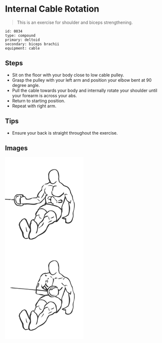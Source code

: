 # Internal Cable Rotation
> This is an exercise for shoulder and biceps strengthening.

``` 
id: 0034 
type: compound 
primary: deltoid 
secondary: biceps brachii 
equipment: cable 
``` 

## Steps

 - Sit on the floor with your body close to low cable pulley.
 - Grasp the pulley with your left arm and position your elbow bent at 90 degree angle.
 - Pull the cable towards your body and internally rotate your shoulder until your forearm is across your abs.
 - Return to starting position.
 - Repeat with right arm.

## Tips

 - Ensure your back is straight throughout the exercise.

## Images

<svg width="260" height="300" viewBox="0 0 195 225" xmlns="http://www.w3.org/2000/svg"><g fill="#FFF"><path d="M0 0h195v225H0V105.17c4.28.09 8.57.26 12.84.56.63-.64 1.27-1.27 1.9-1.91-4.91-.01-9.83-.14-14.74-.41V0m108.13 39.32c-2.12 3.97-.31 8.43-.63 12.65-.36 3.37 1.96 6.11 2.61 9.29-1.54 1.04-2.97 2.21-4.54 3.19-2.16 1.26-5.03.66-6.91 2.48-2.32 1.92-4.93 3.57-6.87 5.89-1.27 2.43-.89 5.36-1.8 7.92-3.08 3.34-6.72 6.28-8.87 10.37-1.56 2.57-1.78 5.64-2.45 8.5-2.21.28-4.43.51-6.65.5-6.36-.05-12.23 4.73-18.64 2.55-1.12-1.29-1.7-2.93-2.74-4.27-1.3-1.2-3.06-1.67-4.64-2.37-.44-1.21-.26-3.24-2-3.43-4.84-1.29-10.04-.71-14.95-.11-4.62 2.13-6.92 7.22-7.16 12.11-2.68.04-5.51-.75-8.04.48 2.44 1.55 5.4 1.13 8.15 1.26-.26 4.38 1.89 8.68 4.9 11.75 2.5 2.64 6.4 2.19 9.65 3.07 3.56.36 8.51.28 9.8-3.88 2.95.14 5.91 0 8.82-.5 7.93-.17 16.37 3.18 23.87-.76 3.07-1.85 6.91-1.35 9.98-3.11 2.81-2.54 4.8-5.89 7.77-8.29.45-1.26.9-2.52 1.33-3.78.74 3.68 1.63 7.34 1.79 11.11-1.1 1.68-1.9 3.53-2.36 5.5-.68.06-2.05.18-2.73.25-2.99 1.9-6.03 3.74-8.98 5.7-1.47 2.31-2.54 5.53-5.52 6.2.33.2 1 .59 1.33.78-2.71 3.18-5.56 6.4-6.82 10.48.38 1.63.73 3.26 1.09 4.9-1.89 2.47-2.24 5.62-3.46 8.41-5.45-1.8-9.76 3.49-9.84 8.5-2.28 2.76-2.3 6.37-2.17 9.77-1.4-3.83-2.39-7.85-4.38-11.44-1.75-2.95-1.95-7.03-5.4-8.71-2.64-2.1-5.55.2-8.01 1.42-2.88 1.59-3.57 5.33-6.46 6.93-1.14 3.14-3.69 7.08-.89 10.03.54 6.02 4.43 10.81 6.65 16.24.71 5.05 1.18 11.1 6.1 13.99 2.79 2.57 6.71.67 9.87.07-.76-.47-1.53-.94-2.3-1.38-1.99.67-4.08 1.01-6.11.29-1.4-2.11-3.25-4.16-3.36-6.82-.51-2.78.23-5.98-1.47-8.43-3.36-5.17-6.2-10.69-7.89-16.64.11-1.9.41-3.79.89-5.63 1.83-2.07 3.89-3.96 5.41-6.31 1.41-2.21 5.16-3.76 6.98-1.2 2.67 5.32 5.2 10.75 7.32 16.33 1.08 3.35 4.86 5.47 4.41 9.34-1.59 3.41-2.36 7.11-3.66 10.63-.69 4.03-1.62 9.74 2.71 12.1 5.07 1.85 10.14-.93 14.74-2.85 2.73-1.9 4.99-4.47 8.01-5.97 5-2.37 10.12-4.67 14.49-8.12 4.1-3.11 5.59-8.22 7.85-12.61 1.43-2.43 3.17-4.65 4.62-7.06 4.74-.46 9.21-2.61 12.4-6.16 1.98-.01 4.03.2 5.95-.42 2.31-1.75 3.89-4.23 5.63-6.49 1.77-2.23 3.79-4.35 4.89-7.01 1.22-3.83.91-8.06 2.81-11.7-.2-3.53.55-7.21-.75-10.61 1.21-2.81 1.73-5.89 3.21-8.59 2.68-4.34 3.95-9.39 4.8-14.38 1.78 4.08 4.06 8.01 7.95 10.44-.18.75-.33 1.51-.46 2.28 1.95 9.01 2.29 18.66-.53 27.53-2.33 2.25-5.17 3.87-7.8 5.71-3.1.46-6.05 1.36-8.43 3.49 2.54 2.36 5.83 2.96 9.15 3.33.04 2.8-.24 5.6-.01 8.4 4.72 2.94 11.47 2.31 15.2-1.95 3.15-2.92 3.12-7.47 4.61-11.22 1.7-4.68-.54-9.68.97-14.42 2-7.13 3.46-14.64 2.03-22.01-2.55-4.21-3.69-8.96-4.08-13.83-.13-4.18-3.44-7.18-4.34-11.11-1.2-5.01-3.3-9.99-7.04-13.62-2.78-2.39-6.36-3.16-9.72-4.27-3.27-3.52-7.16-6.37-11.4-8.63-.97-3.4-2.16-6.88-1.49-10.46.47-7.12-.54-15.75-7.07-20-7.17-2.38-16.2 1.12-18.92 8.39M53.01 183.14c.08 1.27 1.52 1.51 2.34 2.14-1.34-4.42-2.52-8.89-3.37-13.44-.59 3.78.16 7.63 1.03 11.3z"/><path d="M113.9 34.91c3.43-2.22 7.88-4.46 11.98-2.72 2.34 1.53 4.48 3.76 4.82 6.66.63 4.33 2.39 8.62 1.5 13.05-.67 3.51 1.17 6.8 1.78 10.19 3.59 1.89 6.84 4.37 9.48 7.47 2.67 3.2 7.29 3.06 10.58 5.3 2.55 2.16 4.67 4.82 6.29 7.74 1.11 2.5.77 5.47 2.27 7.82 2.46 3.83 4.11 8.19 4.5 12.74.18 2.56 1.83 4.61 2.77 6.91 1.81 5.5 1.25 11.38.85 17.05-.19 3.8-2.41 7.1-2.72 10.88-.74 3.51 1.28 7.11-.24 10.51-1.3 3.57-2.38 7.4-4.86 10.36-2.84 2.34-8.01 4.56-10.83 1.11-.72-2.89-.27-5.92-.49-8.87-2.55-.01-5.09.12-7.63.05 4.8-1.99 9.28-4.74 13.57-7.6 2.38-4.84 3.18-10.32 3.71-15.65.61-5.33-2.4-10.17-2.31-15.46 1.26.6 2.03 2.73 3.63 2.35.61-2.75.97-5.55 1.53-8.31-.41.21-1.23.61-1.64.82-.21 1.41-.42 2.83-.62 4.24-4.07-1.7-8.8-4.24-9.64-9.02-.49-3.12-3.47-5.55-2.99-8.81 1.16-2.4 3.6-1.04 5.35-.27.11-.21.33-.63.43-.84-1.33-.62-2.66-1.24-3.98-1.87-.83.39-2.49 1.15-3.33 1.54-.46-.55-1.39-1.63-1.86-2.18-.08-1.4-.01-2.8.19-4.21-1.26 2.01-2.49 4.12-4.5 5.47-2.58 1.76-4.59 4.43-7.65 5.4-5.17.65-10.8-.3-14.75-3.95-3.09-1.92-2.13-6.09-2.25-9.14.46-.24 1.36-.74 1.81-.98.37-2.75.82-5.48 1.55-8.16.55-.45 1.64-1.35 2.19-1.8 2.26-.42 4.53-.81 6.77-1.33-3.19-1.35-7.14-1.15-9.87 1.13-3.18-4.15-9.26-3.98-13.33-1.31 4.34-.64 9.01-1.17 12.79 1.6-.85 3.49-1.13 7.09-2.09 10.55-2.39 2.51-1.25 6.39-.69 9.42 4.08 4.51 10.38 5.27 16.03 6.3 5.48.78 8.75-4.13 12.55-7.06.37-.07 1.1-.21 1.47-.27 2.45.27 2.23 3.46 2.38 5.31-1.84 5.74-2.8 11.72-5.03 17.33-1.42 4.45-4.35 8.81-3.55 13.65-5.61-6.01-13.41-9.17-21.46-10.17.99-.63 1.99-1.25 3.01-1.85-2.31-1.22-4.81-2.34-6.24-4.63-1.54-1.6-1.84-3.64-.17-5.27-1.76-2.81-.22-5.69 1.78-7.86 3.47.25 4.91 3.74 7.01 5.96 1.42 1.86 3.39 3.31 4.5 5.38-.13 1.31-.35 2.62-.56 3.92.4-.03 1.2-.1 1.59-.13-.17-2.03-.12-4.16-.92-6.06-1.53-1.7-3.54-2.91-4.98-4.69-1.31-1.7-1.61-4.26-3.81-5.14-1.74-1.44-3.83-.44-5.63.24-1.82-.3-4.02-1.88-5.57-.19-1.47 1.89-2.59 4.03-4.22 5.79 1.14-.39 2.29-.79 3.42-1.22.62-1.46.31-3.98 2.44-4.12 1.72-.38 2.76 1.14 3.88 2.11-.3.66-.89 1.98-1.19 2.63-2.4.69-4.92 1.36-6.74 3.19 1.43-.26 2.85-.6 4.26-.95.69.83 1.39 1.67 2.08 2.51.3 1.33.62 2.66.97 3.99-2.6.36-5.21.09-7.8-.05 1.75 2.43 5.01 2.04 7.63 1.87 1.46.76 2.91 1.55 4.37 2.32.31.49.93 1.46 1.24 1.94-5.72-.48-11.02-2.92-16.74-3.34.54-.42 1.09-.84 1.63-1.26-2.65-3.04-1.57-7.28-3.05-10.81.6-1.96.69-4.12 1.73-5.91 1.12-.83 2.35-1.51 3.55-2.22-.14-.35-.41-1.05-.54-1.4-.96-.34-1.92-.67-2.87-1.01-1.82-2.51-2.97-5.38-3.91-8.3-.69-1.85 1.96-3.04 1.28-5.07.85-1.1 1.71-2.2 2.46-3.37-2.78 2.47-5.71 5.96-4.84 9.96.78 2.69-1.57 4.66-2.55 6.94-1.69 3.71-4.55 6.77-6.02 10.59 4.77-3.65 8.18-9.43 9.17-15.36 1.37 2.21 2.54 4.64 4.68 6.22-.74.45-1.49.9-2.24 1.34-.72 5.02-4.82 8.36-7.93 11.98-2.19 2.21-4.46 4.4-7.02 6.18-3.35 1.08-6.92 1.24-10.35 1.96-7.28 1.82-14.67-.88-22.02-.26-4.59.53-9.2.53-13.81.45 1.58 1.38 3.62 1.7 5.62 1.99-.97.88-1.93 1.75-2.89 2.63-4.79.06-9.73.02-13.82-2.84-1.24-1.99-2.92-3.72-3.88-5.88-.32-3.34-.22-6.72-.9-10.03 1.71-3 4-6.06 7.58-6.82 3.77-.48 7.57.08 11.35.34.07 1.04.22 3.12.3 4.15-.6.04-1.8.12-2.4.15l-.84-2.77c-4.14.26-9.39-1.61-12.3 2.39-1.21 4.11-2.52 8.96-.24 12.94 2.16 4.36 7.61 6.98 12.34 5.36.14-5.36-1-10.74-.16-16.08 1.73-.2 3.49-.45 4.8-1.74 1.94-.48 3.89-.23 5.74.47.68 1.81 1.28 3.66 2.11 5.41 5.47 1.2 11.44.71 15.97-2.85 3.8-.23 7.68.35 11.44-.4 1.29-1.39 2.05-3.15 2.99-4.77.46 1.75.87 3.52 1.28 5.29.68-.99 1.36-1.98 2.04-2.96-.97-1.27-2.1-2.43-3.73-2.76 2.02-5.31 4.97-10.68 10.06-13.59.02-2.15-.26-4.34.16-6.46 1.69-3.02 3.96-5.66 5.97-8.46 2.6-.26 5.26-.21 7.81-.85 1.74-1.07 3.23-2.65 5.31-3.09 2.62 1.13 4.91 3.95 8.06 3.04 3.9-1.15 8.25-3.55 8.86-8.01-2.66 2.44-5.21 5.64-8.97 6.27-2.45.54-4.05-1.52-5.67-2.94-.46-3.92-3.59-6.86-3.87-10.83-.44-5.6-.54-12.52 4.46-16.27m-35.78 68.38c3.38 1.36 5.74 4.08 8.03 6.81-.25-4.34-4.43-5.96-8.03-6.81m52.31 5.6c2.51-.25 4.91-1.02 7.3-1.79.92 1.08 1.86 2.16 2.79 3.24-3.28.63-6.58 1.07-9.92 1.2 2.72 3.64 7.61.73 11.33 1.38-.23-.75-.47-1.49-.71-2.24.95-.91 1.87-1.85 2.77-2.82l-2.83-.16.67-1.5c-1.01-.54-2.01-1.09-3-1.64-2.85 1.33-5.99 2.22-8.4 4.33z"/><path d="M27.85 100.03c2.36-2.38 5.91-3.24 9.03-4.24.43.69 1.3 2.08 1.73 2.78-3.77 4.48-3.12 11.31-1.19 16.46-2.27-.21-4.53-.52-6.78-.87-2.84-3.98-5.13-9.39-2.79-14.13zM101.34 117.17c10.26-.68 19.75 3.98 29.58 6.13 3.23 1.9 5.43 5.22 8.36 7.57.24 3.39.23 6.8-.18 10.18-1 3.3-2.91 6.24-4.54 9.26-2.89 1.5-4.57 4.34-6.37 6.92 1.86-4.38-.36-8.85-.55-13.32-.21-3.71-3.03-6.51-5.32-9.17-5.34-4.35-14.19-4.11-18.41 1.82-.2-1.63-.17-3.63-1.9-4.46-3.15-2.04-6.08-4.86-9.98-5.28-2.46-.67-4.93.14-7.35.55 2.41-3.16 6.35-4.08 9.5-6.21 1.73-1.27 3.88-1.63 5.92-2.05.31-.49.93-1.45 1.24-1.94z"/><path d="M85.03 128.98c4.69-1.18 10.54-.78 13.99 2.99 1.68 1.41 2.88 3.26 4.23 4.95-2.91 1.32-5.29 3.87-6 7.04-1.43 6.36-4.33 12.85-9.76 16.77-2.61 1.99-4.28 4.85-5.72 7.74-.98-2.09-1.6-4.36-2.91-6.27-1.62-1.79-3.67-3.12-5.52-4.66-.15-.56-.44-1.68-.59-2.24 3.72-2.19 1.97-7.74 5.88-9.54 1.51-.92 3.15-1.6 4.72-2.4.89 2.38 1.15 4.97 2.22 7.29 1.69 1.46 4.11 1.26 6.19 1.46-1.94-1.06-4.13-1.71-5.84-3.15-.6-1.38-.94-2.84-1.49-4.23.19-.74.58-2.21.78-2.95-2.6.65-5.08 1.65-7.44 2.9-.69-3.38 1.12-6.38 2.91-9.05 1.5-2.17 2.38-4.85 4.35-6.65z"/><path d="M104.51 138.27c2.87-1.67 4.8-5.27 8.49-5.12 4.85.25 9.61 3.32 11.49 7.87.83 4.15 1.98 8.23 2.99 12.35-.99 1.95-2.1 3.84-3.19 5.74-.31-.45-.94-1.35-1.26-1.81-1.95 1.63-3.89 3.28-5.99 4.72-2.58 1.73-5.82 2.03-8.48 3.58-2.18 2.41-4.08 5.2-5.22 8.27-1.47 5.04-5.4 8.89-9.4 12.07-5.39 3.64-11.51 6.2-16.38 10.58-3.57 3.66-9.01 3.69-13.48 5.67-4.4-1.98-3.76-7.18-3.15-11.14.53-2.26 2.3-3.94 3-6.13 1.89-7.03-2.97-15.29 1.7-21.6-.22-1.06-.44-2.11-.65-3.16.82-1.2 1.62-2.41 2.38-3.64.62-.24 1.85-.71 2.46-.94 2.05 4.03 6.83 5.75 8.35 10.13 2.68 4.36 1.53 9.58.96 14.35-.36 3.03-2.25 5.58-2.89 8.54 1.21.24 2.3-.45 2.71-1.6 2.25-4.87 2.13-10.38 3.61-15.47 1.03-2.21 2.13-4.4 3.24-6.58 2.03-2.76 5.46-3.99 7.76-6.47 1.81-2.43 2.76-5.35 3.87-8.13 2.85-2.34 6.4-3.22 9.99-3.66-2.55-3.4-7.11-.22-9.88 1.24 1.29-3.82 3.36-7.58 6.97-9.66m7.53 12.82c3.62.18 9.16-.36 9.35-5.06-2.52 2.72-6.29 3.23-9.35 5.06m-5.06-3.46c1.05 3.06 2.02 6.16 3.01 9.25.12-3.29.24-7.35-3.01-9.25m-.86 14.72c3.77-1.7 7.93-2.9 11.22-5.48-4.48-.2-8.12 2.61-11.22 5.48m-15.53 7.04c-1.04.82-2.04 1.68-3.03 2.57-1.45 1-2.88 2.04-4.32 3.06.19.16.58.47.77.62 2.18-1.86 4.61-3.38 7-4.95 3.46-1.91 5.14-6.19 4.79-10-1.76 2.88-3.44 5.82-5.21 8.7z"/></g><g fill="#333"><path d="M108.13 39.32c2.72-7.27 11.75-10.77 18.92-8.39 6.53 4.25 7.54 12.88 7.07 20-.67 3.58.52 7.06 1.49 10.46 4.24 2.26 8.13 5.11 11.4 8.63 3.36 1.11 6.94 1.88 9.72 4.27 3.74 3.63 5.84 8.61 7.04 13.62.9 3.93 4.21 6.93 4.34 11.11.39 4.87 1.53 9.62 4.08 13.83 1.43 7.37-.03 14.88-2.03 22.01-1.51 4.74.73 9.74-.97 14.42-1.49 3.75-1.46 8.3-4.61 11.22-3.73 4.26-10.48 4.89-15.2 1.95-.23-2.8.05-5.6.01-8.4-3.32-.37-6.61-.97-9.15-3.33 2.38-2.13 5.33-3.03 8.43-3.49 2.63-1.84 5.47-3.46 7.8-5.71 2.82-8.87 2.48-18.52.53-27.53.13-.77.28-1.53.46-2.28-3.89-2.43-6.17-6.36-7.95-10.44-.85 4.99-2.12 10.04-4.8 14.38-1.48 2.7-2 5.78-3.21 8.59 1.3 3.4.55 7.08.75 10.61-1.9 3.64-1.59 7.87-2.81 11.7-1.1 2.66-3.12 4.78-4.89 7.01-1.74 2.26-3.32 4.74-5.63 6.49-1.92.62-3.97.41-5.95.42-3.19 3.55-7.66 5.7-12.4 6.16-1.45 2.41-3.19 4.63-4.62 7.06-2.26 4.39-3.75 9.5-7.85 12.61-4.37 3.45-9.49 5.75-14.49 8.12-3.02 1.5-5.28 4.07-8.01 5.97-4.6 1.92-9.67 4.7-14.74 2.85-4.33-2.36-3.4-8.07-2.71-12.1 1.3-3.52 2.07-7.22 3.66-10.63.45-3.87-3.33-5.99-4.41-9.34-2.12-5.58-4.65-11.01-7.32-16.33-1.82-2.56-5.57-1.01-6.98 1.2-1.52 2.35-3.58 4.24-5.41 6.31-.48 1.84-.78 3.73-.89 5.63 1.69 5.95 4.53 11.47 7.89 16.64 1.7 2.45.96 5.65 1.47 8.43.11 2.66 1.96 4.71 3.36 6.82 2.03.72 4.12.38 6.11-.29.77.44 1.54.91 2.3 1.38-3.16.6-7.08 2.5-9.87-.07-4.92-2.89-5.39-8.94-6.1-13.99-2.22-5.43-6.11-10.22-6.65-16.24-2.8-2.95-.25-6.89.89-10.03 2.89-1.6 3.58-5.34 6.46-6.93 2.46-1.22 5.37-3.52 8.01-1.42 3.45 1.68 3.65 5.76 5.4 8.71 1.99 3.59 2.98 7.61 4.38 11.44-.13-3.4-.11-7.01 2.17-9.77.08-5.01 4.39-10.3 9.84-8.5 1.22-2.79 1.57-5.94 3.46-8.41-.36-1.64-.71-3.27-1.09-4.9 1.26-4.08 4.11-7.3 6.82-10.48-.33-.19-1-.58-1.33-.78 2.98-.67 4.05-3.89 5.52-6.2 2.95-1.96 5.99-3.8 8.98-5.7.68-.07 2.05-.19 2.73-.25.46-1.97 1.26-3.82 2.36-5.5-.16-3.77-1.05-7.43-1.79-11.11-.43 1.26-.88 2.52-1.33 3.78-2.97 2.4-4.96 5.75-7.77 8.29-3.07 1.76-6.91 1.26-9.98 3.11-7.5 3.94-15.94.59-23.87.76-2.91.5-5.87.64-8.82.5-1.29 4.16-6.24 4.24-9.8 3.88-3.25-.88-7.15-.43-9.65-3.07-3.01-3.07-5.16-7.37-4.9-11.75-2.75-.13-5.71.29-8.15-1.26 2.53-1.23 5.36-.44 8.04-.48.24-4.89 2.54-9.98 7.16-12.11 4.91-.6 10.11-1.18 14.95.11 1.74.19 1.56 2.22 2 3.43 1.58.7 3.34 1.17 4.64 2.37 1.04 1.34 1.62 2.98 2.74 4.27 6.41 2.18 12.28-2.6 18.64-2.55 2.22.01 4.44-.22 6.65-.5.67-2.86.89-5.93 2.45-8.5 2.15-4.09 5.79-7.03 8.87-10.37.91-2.56.53-5.49 1.8-7.92 1.94-2.32 4.55-3.97 6.87-5.89 1.88-1.82 4.75-1.22 6.91-2.48 1.57-.98 3-2.15 4.54-3.19-.65-3.18-2.97-5.92-2.61-9.29.32-4.22-1.49-8.68.63-12.65m5.77-4.41c-5 3.75-4.9 10.67-4.46 16.27.28 3.97 3.41 6.91 3.87 10.83 1.62 1.42 3.22 3.48 5.67 2.94 3.76-.63 6.31-3.83 8.97-6.27-.61 4.46-4.96 6.86-8.86 8.01-3.15.91-5.44-1.91-8.06-3.04-2.08.44-3.57 2.02-5.31 3.09-2.55.64-5.21.59-7.81.85-2.01 2.8-4.28 5.44-5.97 8.46-.42 2.12-.14 4.31-.16 6.46-5.09 2.91-8.04 8.28-10.06 13.59 1.63.33 2.76 1.49 3.73 2.76-.68.98-1.36 1.97-2.04 2.96-.41-1.77-.82-3.54-1.28-5.29-.94 1.62-1.7 3.38-2.99 4.77-3.76.75-7.64.17-11.44.4-4.53 3.56-10.5 4.05-15.97 2.85-.83-1.75-1.43-3.6-2.11-5.41-1.85-.7-3.8-.95-5.74-.47-1.31 1.29-3.07 1.54-4.8 1.74-.84 5.34.3 10.72.16 16.08-4.73 1.62-10.18-1-12.34-5.36-2.28-3.98-.97-8.83.24-12.94 2.91-4 8.16-2.13 12.3-2.39l.84 2.77c.6-.03 1.8-.11 2.4-.15-.08-1.03-.23-3.11-.3-4.15-3.78-.26-7.58-.82-11.35-.34-3.58.76-5.87 3.82-7.58 6.82.68 3.31.58 6.69.9 10.03.96 2.16 2.64 3.89 3.88 5.88 4.09 2.86 9.03 2.9 13.82 2.84.96-.88 1.92-1.75 2.89-2.63-2-.29-4.04-.61-5.62-1.99 4.61.08 9.22.08 13.81-.45 7.35-.62 14.74 2.08 22.02.26 3.43-.72 7-.88 10.35-1.96 2.56-1.78 4.83-3.97 7.02-6.18 3.11-3.62 7.21-6.96 7.93-11.98.75-.44 1.5-.89 2.24-1.34-2.14-1.58-3.31-4.01-4.68-6.22-.99 5.93-4.4 11.71-9.17 15.36 1.47-3.82 4.33-6.88 6.02-10.59.98-2.28 3.33-4.25 2.55-6.94-.87-4 2.06-7.49 4.84-9.96-.75 1.17-1.61 2.27-2.46 3.37.68 2.03-1.97 3.22-1.28 5.07.94 2.92 2.09 5.79 3.91 8.3.95.34 1.91.67 2.87 1.01.13.35.4 1.05.54 1.4-1.2.71-2.43 1.39-3.55 2.22-1.04 1.79-1.13 3.95-1.73 5.91 1.48 3.53.4 7.77 3.05 10.81-.54.42-1.09.84-1.63 1.26 5.72.42 11.02 2.86 16.74 3.34-.31-.48-.93-1.45-1.24-1.94-1.46-.77-2.91-1.56-4.37-2.32-2.62.17-5.88.56-7.63-1.87 2.59.14 5.2.41 7.8.05-.35-1.33-.67-2.66-.97-3.99-.69-.84-1.39-1.68-2.08-2.51-1.41.35-2.83.69-4.26.95 1.82-1.83 4.34-2.5 6.74-3.19.3-.65.89-1.97 1.19-2.63-1.12-.97-2.16-2.49-3.88-2.11-2.13.14-1.82 2.66-2.44 4.12-1.13.43-2.28.83-3.42 1.22 1.63-1.76 2.75-3.9 4.22-5.79 1.55-1.69 3.75-.11 5.57.19 1.8-.68 3.89-1.68 5.63-.24 2.2.88 2.5 3.44 3.81 5.14 1.44 1.78 3.45 2.99 4.98 4.69.8 1.9.75 4.03.92 6.06-.39.03-1.19.1-1.59.13.21-1.3.43-2.61.56-3.92-1.11-2.07-3.08-3.52-4.5-5.38-2.1-2.22-3.54-5.71-7.01-5.96-2 2.17-3.54 5.05-1.78 7.86-1.67 1.63-1.37 3.67.17 5.27 1.43 2.29 3.93 3.41 6.24 4.63-1.02.6-2.02 1.22-3.01 1.85 8.05 1 15.85 4.16 21.46 10.17-.8-4.84 2.13-9.2 3.55-13.65 2.23-5.61 3.19-11.59 5.03-17.33-.15-1.85.07-5.04-2.38-5.31-.37.06-1.1.2-1.47.27-3.8 2.93-7.07 7.84-12.55 7.06-5.65-1.03-11.95-1.79-16.03-6.3-.56-3.03-1.7-6.91.69-9.42.96-3.46 1.24-7.06 2.09-10.55-3.78-2.77-8.45-2.24-12.79-1.6 4.07-2.67 10.15-2.84 13.33 1.31 2.73-2.28 6.68-2.48 9.87-1.13-2.24.52-4.51.91-6.77 1.33-.55.45-1.64 1.35-2.19 1.8-.73 2.68-1.18 5.41-1.55 8.16-.45.24-1.35.74-1.81.98.12 3.05-.84 7.22 2.25 9.14 3.95 3.65 9.58 4.6 14.75 3.95 3.06-.97 5.07-3.64 7.65-5.4 2.01-1.35 3.24-3.46 4.5-5.47-.2 1.41-.27 2.81-.19 4.21.47.55 1.4 1.63 1.86 2.18.84-.39 2.5-1.15 3.33-1.54 1.32.63 2.65 1.25 3.98 1.87-.1.21-.32.63-.43.84-1.75-.77-4.19-2.13-5.35.27-.48 3.26 2.5 5.69 2.99 8.81.84 4.78 5.57 7.32 9.64 9.02.2-1.41.41-2.83.62-4.24.41-.21 1.23-.61 1.64-.82-.56 2.76-.92 5.56-1.53 8.31-1.6.38-2.37-1.75-3.63-2.35-.09 5.29 2.92 10.13 2.31 15.46-.53 5.33-1.33 10.81-3.71 15.65-4.29 2.86-8.77 5.61-13.57 7.6 2.54.07 5.08-.06 7.63-.05.22 2.95-.23 5.98.49 8.87 2.82 3.45 7.99 1.23 10.83-1.11 2.48-2.96 3.56-6.79 4.86-10.36 1.52-3.4-.5-7 .24-10.51.31-3.78 2.53-7.08 2.72-10.88.4-5.67.96-11.55-.85-17.05-.94-2.3-2.59-4.35-2.77-6.91-.39-4.55-2.04-8.91-4.5-12.74-1.5-2.35-1.16-5.32-2.27-7.82-1.62-2.92-3.74-5.58-6.29-7.74-3.29-2.24-7.91-2.1-10.58-5.3-2.64-3.1-5.89-5.58-9.48-7.47-.61-3.39-2.45-6.68-1.78-10.19.89-4.43-.87-8.72-1.5-13.05-.34-2.9-2.48-5.13-4.82-6.66-4.1-1.74-8.55.5-11.98 2.72m-86.05 65.12c-2.34 4.74-.05 10.15 2.79 14.13 2.25.35 4.51.66 6.78.87-1.93-5.15-2.58-11.98 1.19-16.46-.43-.7-1.3-2.09-1.73-2.78-3.12 1-6.67 1.86-9.03 4.24m73.49 17.14c-.31.49-.93 1.45-1.24 1.94-2.04.42-4.19.78-5.92 2.05-3.15 2.13-7.09 3.05-9.5 6.21 2.42-.41 4.89-1.22 7.35-.55 3.9.42 6.83 3.24 9.98 5.28 1.73.83 1.7 2.83 1.9 4.46 4.22-5.93 13.07-6.17 18.41-1.82 2.29 2.66 5.11 5.46 5.32 9.17.19 4.47 2.41 8.94.55 13.32 1.8-2.58 3.48-5.42 6.37-6.92 1.63-3.02 3.54-5.96 4.54-9.26.41-3.38.42-6.79.18-10.18-2.93-2.35-5.13-5.67-8.36-7.57-9.83-2.15-19.32-6.81-29.58-6.13m-16.31 11.81c-1.97 1.8-2.85 4.48-4.35 6.65-1.79 2.67-3.6 5.67-2.91 9.05 2.36-1.25 4.84-2.25 7.44-2.9-.2.74-.59 2.21-.78 2.95.55 1.39.89 2.85 1.49 4.23 1.71 1.44 3.9 2.09 5.84 3.15-2.08-.2-4.5 0-6.19-1.46-1.07-2.32-1.33-4.91-2.22-7.29-1.57.8-3.21 1.48-4.72 2.4-3.91 1.8-2.16 7.35-5.88 9.54.15.56.44 1.68.59 2.24 1.85 1.54 3.9 2.87 5.52 4.66 1.31 1.91 1.93 4.18 2.91 6.27 1.44-2.89 3.11-5.75 5.72-7.74 5.43-3.92 8.33-10.41 9.76-16.77.71-3.17 3.09-5.72 6-7.04-1.35-1.69-2.55-3.54-4.23-4.95-3.45-3.77-9.3-4.17-13.99-2.99m19.48 9.29c-3.61 2.08-5.68 5.84-6.97 9.66 2.77-1.46 7.33-4.64 9.88-1.24-3.59.44-7.14 1.32-9.99 3.66-1.11 2.78-2.06 5.7-3.87 8.13-2.3 2.48-5.73 3.71-7.76 6.47-1.11 2.18-2.21 4.37-3.24 6.58-1.48 5.09-1.36 10.6-3.61 15.47-.41 1.15-1.5 1.84-2.71 1.6.64-2.96 2.53-5.51 2.89-8.54.57-4.77 1.72-9.99-.96-14.35-1.52-4.38-6.3-6.1-8.35-10.13-.61.23-1.84.7-2.46.94-.76 1.23-1.56 2.44-2.38 3.64.21 1.05.43 2.1.65 3.16-4.67 6.31.19 14.57-1.7 21.6-.7 2.19-2.47 3.87-3 6.13-.61 3.96-1.25 9.16 3.15 11.14 4.47-1.98 9.91-2.01 13.48-5.67 4.87-4.38 10.99-6.94 16.38-10.58 4-3.18 7.93-7.03 9.4-12.07 1.14-3.07 3.04-5.86 5.22-8.27 2.66-1.55 5.9-1.85 8.48-3.58 2.1-1.44 4.04-3.09 5.99-4.72.32.46.95 1.36 1.26 1.81 1.09-1.9 2.2-3.79 3.19-5.74-1.01-4.12-2.16-8.2-2.99-12.35-1.88-4.55-6.64-7.62-11.49-7.87-3.69-.15-5.62 3.45-8.49 5.12zM0 103.41c4.91.27 9.83.4 14.74.41-.63.64-1.27 1.27-1.9 1.91-4.27-.3-8.56-.47-12.84-.56v-1.76z"/><path d="M78.12 103.29c3.6.85 7.78 2.47 8.03 6.81-2.29-2.73-4.65-5.45-8.03-6.81zM130.43 108.89c2.41-2.11 5.55-3 8.4-4.33.99.55 1.99 1.1 3 1.64l-.67 1.5 2.83.16c-.9.97-1.82 1.91-2.77 2.82.24.75.48 1.49.71 2.24-3.72-.65-8.61 2.26-11.33-1.38 3.34-.13 6.64-.57 9.92-1.2-.93-1.08-1.87-2.16-2.79-3.24-2.39.77-4.79 1.54-7.3 1.79zM112.04 151.09c3.06-1.83 6.83-2.34 9.35-5.06-.19 4.7-5.73 5.24-9.35 5.06zM106.98 147.63c3.25 1.9 3.13 5.96 3.01 9.25-.99-3.09-1.96-6.19-3.01-9.25zM106.12 162.35c3.1-2.87 6.74-5.68 11.22-5.48-3.29 2.58-7.45 3.78-11.22 5.48zM90.59 169.39c1.77-2.88 3.45-5.82 5.21-8.7.35 3.81-1.33 8.09-4.79 10-2.39 1.57-4.82 3.09-7 4.95-.19-.15-.58-.46-.77-.62 1.44-1.02 2.87-2.06 4.32-3.06.99-.89 1.99-1.75 3.03-2.57zM53.01 183.14c-.87-3.67-1.62-7.52-1.03-11.3.85 4.55 2.03 9.02 3.37 13.44-.82-.63-2.26-.87-2.34-2.14z"/></g></svg>
<svg width="260" height="300" viewBox="0 0 195 225" xmlns="http://www.w3.org/2000/svg"><g fill="#FFF"><path d="M0 0h195v225H0V0m107.06 43.96c.99 5.27.56 10.81 2.74 15.81-2.09.57-4.2 1.1-6.29 1.69-5.86-1.7-11.96 2.03-15.12 6.85-1.5 3.49-2.38 7.25-4.43 10.49-3.2 5.13-4.04 11.22-6.49 16.68-.97 2.07-.6 4.44-.86 6.66-2.87.32-5.75.09-8.6-.29-14.4-1.25-28.79-2.56-43.2-3.77-4.06-.38-8.17-1.09-12.25-.45 5.12 2.01 10.82 1.45 16.2 2.15 15.88 1.7 31.9 2.33 47.71 4.58-.18 2.44-1.16 4.99-.39 7.4 2.35 2.68 6.37 2.15 9.43 3.53 7.19 1.17 14.68 3.75 21.91 1.46 1.68 1.71 3.37 3.57 5.79 4.17 3.85 1.51 7.79-1.63 11.64-.18 2.24.87 4.5 1.69 6.72 2.63 2.86 2.16 5.26 4.86 7.8 7.38.16 3.73.39 7.57-.47 11.23-1.63 3.5-2.98 7.48-6.25 9.82-2.07 1.84-3.56 4.21-5.25 6.37.94-2.19 2.23-4.52 1.32-6.96-1.05-3.51-.56-7.39-2.1-10.74-2.25-3.35-4.66-7.41-9.08-7.93-4.46-1.81-10.14-.47-12.79 3.69-.35-.46-.69-.92-1.03-1.39-3.33-6.85-12.12-9.66-19.18-7.39 1.19-1.04 2.18-2.36 3.57-3.14 4.27-1.92 8.03-4.88 12.76-5.67-5.67-2.78-10.5 1.98-14.94 4.84-1.18 2.13-2.62 4.1-4.09 6.03-2.1 3.89-5.66 6.9-6.9 11.25.34 1.66.68 3.33 1.04 4.99-1.88 2.5-2.26 5.65-3.42 8.47-5.4-1.8-9.82 3.4-9.84 8.42-2.32 2.83-2.32 6.52-2.24 9.99-1.69-4.66-3.07-9.44-5.53-13.78-.85-2.82-2.2-5.76-5.14-6.93-2.22-1.34-4.42.61-6.43 1.47-3.4 1.4-4.07 5.62-7.22 7.36-1 3.17-3.64 7.04-.73 9.96.46 6.02 4.44 10.75 6.58 16.18.85 3.71.6 7.94 3.08 11.08 1.26 1.85 3.25 2.94 4.99 4.27 2.76-.13 5.51-.56 8.01-1.78 2.11 3.38 6.28 3.98 9.84 2.83 3.83-1.34 7.94-2.47 10.81-5.51 3.98-3.8 9.43-5.19 14.02-8.03 3.96-2.19 7.07-5.65 9.65-9.29 2.06-5.01 4.46-9.87 8.13-13.91 4.73-.44 9.21-2.59 12.37-6.15 2.04 0 4.14.21 6.11-.48 3.27-2.76 5.35-6.61 8.19-9.78 3.5-4.04 3-9.68 4.52-14.5.77-2.55.59-5.29-.4-7.75.03-1.28.05-2.56.02-3.83 1.67-5.01 5.03-9.44 5.11-14.92l.94.54c.94-2.77 1.61-5.62 2.09-8.51 1.85 4.03 4.1 7.94 7.92 10.43-.7 3.08.13 6.17.49 9.24 1.11 6.91.85 14.12-1.41 20.79-2.33 2.22-5.19 3.77-7.88 5.5-3.03.54-5.89 1.52-8.24 3.59 2.56 2.37 5.92 2.92 9.26 3.33 0 2.71-.97 5.62.12 8.23 6.03 4.6 15.83.58 17.56-6.66.8-4.23 3.14-8.27 2.42-12.7-.96-5.42 1.14-10.64 2.21-15.87 1.07-4.43.7-9.04.4-13.54-1.01-2.88-2.89-5.43-3.41-8.48-.89-3.81-.53-8.04-2.65-11.48-3.38-5.11-3.31-11.8-7.39-16.56-2.48-4.24-7.51-5.58-11.87-6.89-3.3-3.52-7.2-6.39-11.46-8.65-.97-3.41-2.17-6.89-1.51-10.49.36-6.67-.3-14.66-5.95-19.14-1.56-1.67-4.1-1.33-6.16-1.5-7.51-.21-14.57 6.05-14.88 13.64z"/><path d="M110.05 40.15c1.68-5.1 6.99-7.78 11.96-8.66 2.33-.26 4.56.68 6.1 2.42 3.24 2.71 2.77 7.29 3.88 11.01.96 3.02.34 6.17.06 9.24.47 2.69 1.42 5.26 2.03 7.91 2.04 1.18 4.1 2.36 5.89 3.9 2.69 2.38 4.78 5.75 8.51 6.59 6.94 1.29 11.79 7.77 13.23 14.35 1.49 4.08 3.3 8.03 5.07 11.98.4 3.99 1.25 7.92 2.89 11.6 2.34 5.05 1.41 10.75 1.18 16.11-.11 4.33-2.77 8.06-2.89 12.4-.34 2.94 1.14 5.92.1 8.8-1.67 5.14-3.49 10.76-8.17 13.98-2.93.4-6.92 1.04-8.67-2.04-.4-2.87-.15-5.78-.17-8.66-2.01.07-4.01.19-6 .34-.25-.11-.75-.33-1-.45 4.88-1.7 8.95-4.88 13.28-7.59 3.8-7.07 5.14-15.79 2.78-23.6-.79-2.52-1.22-5.13-1.44-7.76 1.15 1.04 2.27 2.13 3.37 3.24.3-.41.9-1.23 1.19-1.64.34-2.37.69-4.73.89-7.11-.39.18-1.18.55-1.57.74-.29 1.47-.58 2.94-.88 4.41-4-1.76-8.64-4.24-9.52-8.94-.43-3.31-3.84-5.93-2.89-9.37 1.71-2.24 4.36-.13 6.54.01-1.46-.92-3.01-1.7-4.54-2.49-1.1.42-2.21.8-3.34 1.12-2.58-1.4-4.74-3.57-6.38-6-.46-.09-1.38-.27-1.84-.37 1.07 2.74 3.34 4.58 5.68 6.2 2.72.05 3.4 2.95 3.38 5.17-1.3 6.82-4.28 13.1-6.17 19.74-1.5 3.78-3.08 7.63-3.12 11.76-.19-.42-.58-1.27-.77-1.69-3.98-3.09-8.08-6.21-13.13-7.32 3.5.48 2.06-2.73 2.33-4.54-.67 1.25-1.33 2.5-1.97 3.77-3.67-.25-7.25 1.32-10.89.69-5.39-1.63-8.3-7.23-8.84-12.5-.41-3.13 1.87-5.69 3.59-8.04 3.62-4.63 10.49-4.78 15.48-2.56-1.63.48-3.26.95-4.89 1.39-2.45-.96-4.96-.26-7.35.45-1.43.19-.76 1.82-.72 2.72 2.05-1.7 4.48-2.7 7.15-2.69-1.98 4.08-6.5 3.94-10.18 2.55l1.21.3c-.67 2.2-2.13 4.42-1.97 6.79 1.04 3.18 1.82 6.97 4.92 8.83 4.17 1.96 8.82.38 13.1-.32-4.67-.24-9.76.37-13.77-2.56-.66-1.48-1.36-2.94-2.12-4.36-.3-.62-.9-1.84-1.2-2.45.57-1.18 1.15-2.35 1.73-3.52 1.97-.04 3.96.08 5.92-.16.94-1.11 1.66-2.38 2.46-3.59 2.34-1 6.55-.28 6.76-3.73.36-.78.77-1.55 1.21-2.29-3.47.07-6.92-.3-10.35-.82.81-5.56 4.35-10.43 4.17-16.16-1.06-1.08-2.13-2.16-3.25-3.17 2.63 6.63-.73 13.16-2.24 19.58-2.06.76-4.09 1.62-6.08 2.54-1.48 1.86-3.06 3.64-4.78 5.28-2.04-2.59-3.63-5.56-6.27-7.62.29-.57.87-1.72 1.16-2.3 1.86 2.04 3.64 4.23 6.02 5.72.53-.4 1.59-1.19 2.12-1.59-2.05-1.57-4.59-2.92-5.5-5.51-.86-2.23-1.36-4.58-2.01-6.88.65-.1 1.96-.31 2.62-.42.13-.67.38-2 .51-2.66-1.24.39-2.48.77-3.73 1.13.73 3.48 1.2 7.66-1.59 10.41-1.76 1.76-3.49 5.57-6.49 3.75-.72-2.06-1.05-4.23-1.39-6.37-.05 2.42-.51 4.83-.37 7.25 1.01 1.85 2.52 3.35 3.86 4.96 3.51 1.18 6.59 3.42 10.29 4.09-8.56-.9-17.14-1.62-25.65-2.96.12-1.69.21-3.39.29-5.08.91-.02 1.82-.04 2.73-.08 2.14-2.84 2.98-6.32 2.99-9.83-1.13-.27-2.3-.33-3.43-.58 1.38-2.53 3.53-4.48 5.2-6.79.88-2.38.51-5.06 1.53-7.41 1.96-3.08 4.56-5.72 7.34-8.08 3.86-1.29 8.16-.18 11.85-2.08 1.15-.11 2.31-.21 3.46-.3 2.18 2.46 4.81 5.64 8.52 4.92 3.95-1.04 7.97-3.6 8.97-7.83-3.13 2.74-6.35 7-11.05 6.14-4.02-1.4-4.97-6.01-6.45-9.51-2.02-4.84-1.56-10.25-.48-15.25M98.72 64.47c.39 1.52.8 3.04 1.19 4.57.48.13 1.43.4 1.91.53 1.11-.56 2.22-1.12 3.34-1.67-2.63-.09-4.6-1.74-6.44-3.43m11.87 4.45c1.59 1.41 3.24 2.73 5.02 3.9.32-.28.97-.83 1.3-1.11a68.47 68.47 0 0 0-6.32-2.79m20.32 6.66c4.08 1.28 8.02-.39 11.78-1.81.06-.27.18-.83.24-1.11-3.96 1.18-8.18 1.35-12.02 2.92m-9.02.79c2.91-1.09 5.83-2.13 9-1.9-1.83-.86-3.88-2.08-5.95-1.33-1.36.69-2.11 2.11-3.05 3.23m-16.48.36c1.5.76 4.39-1.97 2.6-3.11-1.22.42-2.54 1.8-2.6 3.11m37.62.1c.57.12 1.72.37 2.29.49 1.09-1.18 2.14-2.4 3.05-3.72-2.16.37-3.66 2.01-5.34 3.23m-38.25 1.18c-.27.24-.81.74-1.08.99.47.78 1.4 2.36 1.87 3.15-.66.39-1.98 1.17-2.65 1.56 1.05.39 2.1.76 3.15 1.13.6-2.44.36-4.85-1.29-6.83m21.94 19.77c.71 1.55 3.44 1.11 4.86 1.92-1.11-1.89-2.35-3.68-3.54-5.5-.46 1.18-1.05 2.33-1.32 3.58m13.94-1.35c-1.52 2.75-3.77 4.95-6.16 6.94-1.25-1.26-2.6-2.4-4-3.48 1.43 5.89 2.07 12.35-1.81 17.52 1.68-1.1 3.99-1.92 4.48-4.13.6-2.59.5-5.27.69-7.9 4.29-1.6 7.48-5.1 9.55-9.09-.68.04-2.06.1-2.75.14z"/><path d="M81.01 87.06c.5.75.99 1.5 1.48 2.26-.53 1.98-.16 4.25-1.15 6.09-.55.18-1.12.3-1.7.35 1.41-2.7 1.28-5.76 1.37-8.7zM97.62 94.88c1.49 2.19 3.01 4.36 4.32 6.66-2.26-.8-4.5-1.68-6.66-2.72.77-1.31 1.55-2.63 2.34-3.94zM78.72 104.19c8.5.89 16.99 1.66 25.42 3.06.71 2.39 1.48 4.77 2.24 7.14-4.04.6-8.29 2.12-12.24.27-5.16-2.01-11.07-.08-15.99-2.7-.14-2.61.18-5.2.57-7.77zM84.56 129.21c3.65-1.65 7.87-.83 11.53.4 2.4 1.59 4.41 3.67 6.39 5.75l-1.6.81c.84-.12 2.54-.37 3.38-.49-2.67 2.31-6.13 4.45-6.91 8.18-1.44 6.4-4.32 12.96-9.79 16.91-2.63 2-4.3 4.89-5.77 7.78-1.36-2.46-1.82-5.53-4.09-7.38-1.45-1.27-2.97-2.45-4.46-3.67-.14-.54-.43-1.61-.57-2.15 3.66-2.27 2.03-7.78 5.9-9.65 2.38-1.48 5.31-1.95 7.38-3.95-2.93.46-5.64 1.71-8.26 3.04-.4-2.57.23-5.11 1.7-7.24 1.87-2.69 3.18-5.73 5.17-8.34m-.61 14.68c.08 2.28.69 4.55 1.65 6.62 1.57 1.54 4.07 1.34 6.09 1.64-1.94-1.09-4.21-1.69-5.87-3.23-.63-1.67-1.07-3.42-1.87-5.03z"/><path d="M104.35 138.31c2.94-1.7 4.91-5.41 8.7-5.26 4.86.32 9.66 3.36 11.52 7.96.7 4.09 2.14 8.02 2.78 12.13-.33 2.22-1.98 3.97-2.97 5.94-.51-.51-1.02-1.02-1.53-1.52-1.93 1.56-3.81 3.19-5.86 4.58-2.55 1.67-5.71 2-8.36 3.49-2.23 2.45-4.14 5.33-5.28 8.47-1.51 4.93-5.35 8.75-9.32 11.86-5.43 3.67-11.62 6.26-16.53 10.7-3.59 3.55-8.94 3.67-13.39 5.59-4.55-1.92-3.85-7.3-3.22-11.31.6-2.52 2.8-4.35 3.17-6.96 1.23-6.8-2.95-14.71 1.53-20.77-.18-.75-.53-2.26-.7-3.02.86-1.25 1.69-2.53 2.5-3.81.61-.21 1.84-.64 2.45-.86 1.36 1.88 2.74 3.79 4.65 5.16 2.95 2.2 4.22 5.85 5.37 9.2.44 6.52-.92 12.97-3.68 18.85.77-.35 1.81-.33 2.34-1.1 1.85-3.28 2.23-7.09 2.77-10.74.58-4.55 2.54-8.68 4.85-12.59 2.17-2.25 5.11-3.57 7.31-5.78 1.8-2.45 2.77-5.37 3.89-8.16 2.94-2.51 6.7-3.23 10.36-4.04-3.36-2.35-7.23-.04-10.24 1.73 1.23-3.85 3.3-7.64 6.89-9.74m7.81 12.65c3.59.23 8.75-.35 9.3-4.8-2.56 2.57-6.17 3.23-9.3 4.8m-5.16-3.44c1.09 3.07 2.05 6.17 3 9.28.18-3.35-.06-7.11-3-9.28m-.73 14.86c3.69-1.85 7.65-3.22 11.18-5.38-4.47-.33-8.15 2.45-11.18 5.38m-17.4 9.07c2.9-2.2 5.3-4.91 7-8.14-.07-.61-.21-1.83-.27-2.44-1.92 3.72-4.04 7.36-6.73 10.58z"/><path d="M40.39 159.37c2.09-2.92 6-8.49 9.75-4.58 2.66 5.32 5.19 10.73 7.32 16.3 1.04 3.36 4.74 5.47 4.48 9.28-2.35 6.13-5.01 12.49-4.12 19.22-2.71.28-5.42 1.12-8.14.49-1.02-1.5-2.27-2.87-3.01-4.55-1.2-3.14-.37-6.67-1.44-9.83-3.52-5.57-6.75-11.36-8.54-17.74.06-3.33.8-6.63 3.7-8.59m14.9 26.28c-1.14-4.54-2.53-9.02-3.4-13.63.22 4.59-.58 10.47 3.4 13.63z"/></g><g fill="#333"><path d="M107.06 43.96c.31-7.59 7.37-13.85 14.88-13.64 2.06.17 4.6-.17 6.16 1.5 5.65 4.48 6.31 12.47 5.95 19.14-.66 3.6.54 7.08 1.51 10.49 4.26 2.26 8.16 5.13 11.46 8.65 4.36 1.31 9.39 2.65 11.87 6.89 4.08 4.76 4.01 11.45 7.39 16.56 2.12 3.44 1.76 7.67 2.65 11.48.52 3.05 2.4 5.6 3.41 8.48.3 4.5.67 9.11-.4 13.54-1.07 5.23-3.17 10.45-2.21 15.87.72 4.43-1.62 8.47-2.42 12.7-1.73 7.24-11.53 11.26-17.56 6.66-1.09-2.61-.12-5.52-.12-8.23-3.34-.41-6.7-.96-9.26-3.33 2.35-2.07 5.21-3.05 8.24-3.59 2.69-1.73 5.55-3.28 7.88-5.5 2.26-6.67 2.52-13.88 1.41-20.79-.36-3.07-1.19-6.16-.49-9.24-3.82-2.49-6.07-6.4-7.92-10.43-.48 2.89-1.15 5.74-2.09 8.51l-.94-.54c-.08 5.48-3.44 9.91-5.11 14.92.03 1.27.01 2.55-.02 3.83.99 2.46 1.17 5.2.4 7.75-1.52 4.82-1.02 10.46-4.52 14.5-2.84 3.17-4.92 7.02-8.19 9.78-1.97.69-4.07.48-6.11.48-3.16 3.56-7.64 5.71-12.37 6.15-3.67 4.04-6.07 8.9-8.13 13.91-2.58 3.64-5.69 7.1-9.65 9.29-4.59 2.84-10.04 4.23-14.02 8.03-2.87 3.04-6.98 4.17-10.81 5.51-3.56 1.15-7.73.55-9.84-2.83-2.5 1.22-5.25 1.65-8.01 1.78-1.74-1.33-3.73-2.42-4.99-4.27-2.48-3.14-2.23-7.37-3.08-11.08-2.14-5.43-6.12-10.16-6.58-16.18-2.91-2.92-.27-6.79.73-9.96 3.15-1.74 3.82-5.96 7.22-7.36 2.01-.86 4.21-2.81 6.43-1.47 2.94 1.17 4.29 4.11 5.14 6.93 2.46 4.34 3.84 9.12 5.53 13.78-.08-3.47-.08-7.16 2.24-9.99.02-5.02 4.44-10.22 9.84-8.42 1.16-2.82 1.54-5.97 3.42-8.47-.36-1.66-.7-3.33-1.04-4.99 1.24-4.35 4.8-7.36 6.9-11.25 1.47-1.93 2.91-3.9 4.09-6.03 4.44-2.86 9.27-7.62 14.94-4.84-4.73.79-8.49 3.75-12.76 5.67-1.39.78-2.38 2.1-3.57 3.14 7.06-2.27 15.85.54 19.18 7.39.34.47.68.93 1.03 1.39 2.65-4.16 8.33-5.5 12.79-3.69 4.42.52 6.83 4.58 9.08 7.93 1.54 3.35 1.05 7.23 2.1 10.74.91 2.44-.38 4.77-1.32 6.96 1.69-2.16 3.18-4.53 5.25-6.37 3.27-2.34 4.62-6.32 6.25-9.82.86-3.66.63-7.5.47-11.23-2.54-2.52-4.94-5.22-7.8-7.38-2.22-.94-4.48-1.76-6.72-2.63-3.85-1.45-7.79 1.69-11.64.18-2.42-.6-4.11-2.46-5.79-4.17-7.23 2.29-14.72-.29-21.91-1.46-3.06-1.38-7.08-.85-9.43-3.53-.77-2.41.21-4.96.39-7.4-15.81-2.25-31.83-2.88-47.71-4.58-5.38-.7-11.08-.14-16.2-2.15 4.08-.64 8.19.07 12.25.45 14.41 1.21 28.8 2.52 43.2 3.77 2.85.38 5.73.61 8.6.29.26-2.22-.11-4.59.86-6.66 2.45-5.46 3.29-11.55 6.49-16.68 2.05-3.24 2.93-7 4.43-10.49 3.16-4.82 9.26-8.55 15.12-6.85 2.09-.59 4.2-1.12 6.29-1.69-2.18-5-1.75-10.54-2.74-15.81m2.99-3.81c-1.08 5-1.54 10.41.48 15.25 1.48 3.5 2.43 8.11 6.45 9.51 4.7.86 7.92-3.4 11.05-6.14-1 4.23-5.02 6.79-8.97 7.83-3.71.72-6.34-2.46-8.52-4.92-1.15.09-2.31.19-3.46.3-3.69 1.9-7.99.79-11.85 2.08-2.78 2.36-5.38 5-7.34 8.08-1.02 2.35-.65 5.03-1.53 7.41-1.67 2.31-3.82 4.26-5.2 6.79 1.13.25 2.3.31 3.43.58-.01 3.51-.85 6.99-2.99 9.83-.91.04-1.82.06-2.73.08-.08 1.69-.17 3.39-.29 5.08 8.51 1.34 17.09 2.06 25.65 2.96-3.7-.67-6.78-2.91-10.29-4.09-1.34-1.61-2.85-3.11-3.86-4.96-.14-2.42.32-4.83.37-7.25.34 2.14.67 4.31 1.39 6.37 3 1.82 4.73-1.99 6.49-3.75 2.79-2.75 2.32-6.93 1.59-10.41 1.25-.36 2.49-.74 3.73-1.13-.13.66-.38 1.99-.51 2.66-.66.11-1.97.32-2.62.42.65 2.3 1.15 4.65 2.01 6.88.91 2.59 3.45 3.94 5.5 5.51-.53.4-1.59 1.19-2.12 1.59-2.38-1.49-4.16-3.68-6.02-5.72-.29.58-.87 1.73-1.16 2.3 2.64 2.06 4.23 5.03 6.27 7.62 1.72-1.64 3.3-3.42 4.78-5.28 1.99-.92 4.02-1.78 6.08-2.54 1.51-6.42 4.87-12.95 2.24-19.58 1.12 1.01 2.19 2.09 3.25 3.17.18 5.73-3.36 10.6-4.17 16.16 3.43.52 6.88.89 10.35.82-.44.74-.85 1.51-1.21 2.29-.21 3.45-4.42 2.73-6.76 3.73-.8 1.21-1.52 2.48-2.46 3.59-1.96.24-3.95.12-5.92.16-.58 1.17-1.16 2.34-1.73 3.52.3.61.9 1.83 1.2 2.45.76 1.42 1.46 2.88 2.12 4.36 4.01 2.93 9.1 2.32 13.77 2.56-4.28.7-8.93 2.28-13.1.32-3.1-1.86-3.88-5.65-4.92-8.83-.16-2.37 1.3-4.59 1.97-6.79l-1.21-.3c3.68 1.39 8.2 1.53 10.18-2.55-2.67-.01-5.1.99-7.15 2.69-.04-.9-.71-2.53.72-2.72 2.39-.71 4.9-1.41 7.35-.45 1.63-.44 3.26-.91 4.89-1.39-4.99-2.22-11.86-2.07-15.48 2.56-1.72 2.35-4 4.91-3.59 8.04.54 5.27 3.45 10.87 8.84 12.5 3.64.63 7.22-.94 10.89-.69.64-1.27 1.3-2.52 1.97-3.77-.27 1.81 1.17 5.02-2.33 4.54 5.05 1.11 9.15 4.23 13.13 7.32.19.42.58 1.27.77 1.69.04-4.13 1.62-7.98 3.12-11.76 1.89-6.64 4.87-12.92 6.17-19.74.02-2.22-.66-5.12-3.38-5.17-2.34-1.62-4.61-3.46-5.68-6.2.46.1 1.38.28 1.84.37 1.64 2.43 3.8 4.6 6.38 6 1.13-.32 2.24-.7 3.34-1.12 1.53.79 3.08 1.57 4.54 2.49-2.18-.14-4.83-2.25-6.54-.01-.95 3.44 2.46 6.06 2.89 9.37.88 4.7 5.52 7.18 9.52 8.94.3-1.47.59-2.94.88-4.41.39-.19 1.18-.56 1.57-.74-.2 2.38-.55 4.74-.89 7.11-.29.41-.89 1.23-1.19 1.64-1.1-1.11-2.22-2.2-3.37-3.24.22 2.63.65 5.24 1.44 7.76 2.36 7.81 1.02 16.53-2.78 23.6-4.33 2.71-8.4 5.89-13.28 7.59.25.12.75.34 1 .45 1.99-.15 3.99-.27 6-.34.02 2.88-.23 5.79.17 8.66 1.75 3.08 5.74 2.44 8.67 2.04 4.68-3.22 6.5-8.84 8.17-13.98 1.04-2.88-.44-5.86-.1-8.8.12-4.34 2.78-8.07 2.89-12.4.23-5.36 1.16-11.06-1.18-16.11-1.64-3.68-2.49-7.61-2.89-11.6-1.77-3.95-3.58-7.9-5.07-11.98-1.44-6.58-6.29-13.06-13.23-14.35-3.73-.84-5.82-4.21-8.51-6.59-1.79-1.54-3.85-2.72-5.89-3.9-.61-2.65-1.56-5.22-2.03-7.91.28-3.07.9-6.22-.06-9.24-1.11-3.72-.64-8.3-3.88-11.01-1.54-1.74-3.77-2.68-6.1-2.42-4.97.88-10.28 3.56-11.96 8.66M81.01 87.06c-.09 2.94.04 6-1.37 8.7.58-.05 1.15-.17 1.7-.35.99-1.84.62-4.11 1.15-6.09-.49-.76-.98-1.51-1.48-2.26m16.61 7.82c-.79 1.31-1.57 2.63-2.34 3.94 2.16 1.04 4.4 1.92 6.66 2.72-1.31-2.3-2.83-4.47-4.32-6.66m-18.9 9.31c-.39 2.57-.71 5.16-.57 7.77 4.92 2.62 10.83.69 15.99 2.7 3.95 1.85 8.2.33 12.24-.27-.76-2.37-1.53-4.75-2.24-7.14-8.43-1.4-16.92-2.17-25.42-3.06m5.84 25.02c-1.99 2.61-3.3 5.65-5.17 8.34-1.47 2.13-2.1 4.67-1.7 7.24 2.62-1.33 5.33-2.58 8.26-3.04-2.07 2-5 2.47-7.38 3.95-3.87 1.87-2.24 7.38-5.9 9.65.14.54.43 1.61.57 2.15 1.49 1.22 3.01 2.4 4.46 3.67 2.27 1.85 2.73 4.92 4.09 7.38 1.47-2.89 3.14-5.78 5.77-7.78 5.47-3.95 8.35-10.51 9.79-16.91.78-3.73 4.24-5.87 6.91-8.18-.84.12-2.54.37-3.38.49l1.6-.81c-1.98-2.08-3.99-4.16-6.39-5.75-3.66-1.23-7.88-2.05-11.53-.4m19.79 9.1c-3.59 2.1-5.66 5.89-6.89 9.74 3.01-1.77 6.88-4.08 10.24-1.73-3.66.81-7.42 1.53-10.36 4.04-1.12 2.79-2.09 5.71-3.89 8.16-2.2 2.21-5.14 3.53-7.31 5.78-2.31 3.91-4.27 8.04-4.85 12.59-.54 3.65-.92 7.46-2.77 10.74-.53.77-1.57.75-2.34 1.1 2.76-5.88 4.12-12.33 3.68-18.85-1.15-3.35-2.42-7-5.37-9.2-1.91-1.37-3.29-3.28-4.65-5.16-.61.22-1.84.65-2.45.86-.81 1.28-1.64 2.56-2.5 3.81.17.76.52 2.27.7 3.02-4.48 6.06-.3 13.97-1.53 20.77-.37 2.61-2.57 4.44-3.17 6.96-.63 4.01-1.33 9.39 3.22 11.31 4.45-1.92 9.8-2.04 13.39-5.59 4.91-4.44 11.1-7.03 16.53-10.7 3.97-3.11 7.81-6.93 9.32-11.86 1.14-3.14 3.05-6.02 5.28-8.47 2.65-1.49 5.81-1.82 8.36-3.49 2.05-1.39 3.93-3.02 5.86-4.58.51.5 1.02 1.01 1.53 1.52.99-1.97 2.64-3.72 2.97-5.94-.64-4.11-2.08-8.04-2.78-12.13-1.86-4.6-6.66-7.64-11.52-7.96-3.79-.15-5.76 3.56-8.7 5.26m-63.96 21.06c-2.9 1.96-3.64 5.26-3.7 8.59 1.79 6.38 5.02 12.17 8.54 17.74 1.07 3.16.24 6.69 1.44 9.83.74 1.68 1.99 3.05 3.01 4.55 2.72.63 5.43-.21 8.14-.49-.89-6.73 1.77-13.09 4.12-19.22.26-3.81-3.44-5.92-4.48-9.28-2.13-5.57-4.66-10.98-7.32-16.3-3.75-3.91-7.66 1.66-9.75 4.58z"/><path d="M98.72 64.47c1.84 1.69 3.81 3.34 6.44 3.43-1.12.55-2.23 1.11-3.34 1.67-.48-.13-1.43-.4-1.91-.53-.39-1.53-.8-3.05-1.19-4.57zM110.59 68.92c2.16.82 4.26 1.76 6.32 2.79-.33.28-.98.83-1.3 1.11-1.78-1.17-3.43-2.49-5.02-3.9zM130.91 75.58c3.84-1.57 8.06-1.74 12.02-2.92-.06.28-.18.84-.24 1.11-3.76 1.42-7.7 3.09-11.78 1.81zM121.89 76.37c.94-1.12 1.69-2.54 3.05-3.23 2.07-.75 4.12.47 5.95 1.33-3.17-.23-6.09.81-9 1.9zM105.41 76.73c.06-1.31 1.38-2.69 2.6-3.11 1.79 1.14-1.1 3.87-2.6 3.11zM143.03 76.83c1.68-1.22 3.18-2.86 5.34-3.23-.91 1.32-1.96 2.54-3.05 3.72-.57-.12-1.72-.37-2.29-.49zM104.78 78.01c1.65 1.98 1.89 4.39 1.29 6.83-1.05-.37-2.1-.74-3.15-1.13.67-.39 1.99-1.17 2.65-1.56-.47-.79-1.4-2.37-1.87-3.15.27-.25.81-.75 1.08-.99zM126.72 97.78c.27-1.25.86-2.4 1.32-3.58 1.19 1.82 2.43 3.61 3.54 5.5-1.42-.81-4.15-.37-4.86-1.92z"/><path d="M140.66 96.43c.69-.04 2.07-.1 2.75-.14-2.07 3.99-5.26 7.49-9.55 9.09-.19 2.63-.09 5.31-.69 7.9-.49 2.21-2.8 3.03-4.48 4.13 3.88-5.17 3.24-11.63 1.81-17.52 1.4 1.08 2.75 2.22 4 3.48 2.39-1.99 4.64-4.19 6.16-6.94zM83.95 143.89c.8 1.61 1.24 3.36 1.87 5.03 1.66 1.54 3.93 2.14 5.87 3.23-2.02-.3-4.52-.1-6.09-1.64-.96-2.07-1.57-4.34-1.65-6.62zM112.16 150.96c3.13-1.57 6.74-2.23 9.3-4.8-.55 4.45-5.71 5.03-9.3 4.8zM107 147.52c2.94 2.17 3.18 5.93 3 9.28-.95-3.11-1.91-6.21-3-9.28zM106.27 162.38c3.03-2.93 6.71-5.71 11.18-5.38-3.53 2.16-7.49 3.53-11.18 5.38zM88.87 171.45c2.69-3.22 4.81-6.86 6.73-10.58.06.61.2 1.83.27 2.44-1.7 3.23-4.1 5.94-7 8.14zM55.29 185.65c-3.98-3.16-3.18-9.04-3.4-13.63.87 4.61 2.26 9.09 3.4 13.63z"/></g></svg>